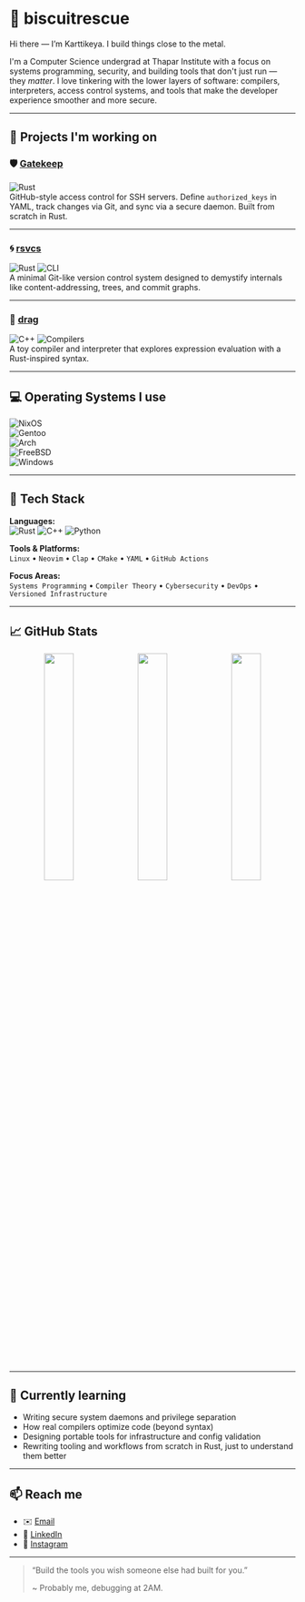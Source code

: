 # 🧠 biscuitrescue

Hi there — I’m Karttikeya. I build things close to the metal.

I'm a Computer Science undergrad at Thapar Institute with a focus on systems programming, security, and building tools that don't just run — they *matter*. I love tinkering with the lower layers of software: compilers, interpreters, access control systems, and tools that make the developer experience smoother and more secure.

---

## 🔭 Projects I'm working on

### 🛡️ [Gatekeep](https://github.com/biscuitrescue/gatekeep)  
![Rust](https://img.shields.io/badge/-Rust-black?logo=rust&logoColor=white)  
GitHub-style access control for SSH servers. Define `authorized_keys` in YAML, track changes via Git, and sync via a secure daemon. Built from scratch in Rust.

---

### 🌀 [rsvcs](https://github.com/biscuitrescue/rsvcs)  
![Rust](https://img.shields.io/badge/-Rust-black?logo=rust&logoColor=white) ![CLI](https://img.shields.io/badge/-CLI-informational?color=grey)  
A minimal Git-like version control system designed to demystify internals like content-addressing, trees, and commit graphs.

---

### 🧮 [drag](https://github.com/biscuitrescue/drag)  
![C++](https://img.shields.io/badge/-C++-blue?logo=c%2B%2B&logoColor=white) ![Compilers](https://img.shields.io/badge/-Compiler-lightgrey)  
A toy compiler and interpreter that explores expression evaluation with a Rust-inspired syntax.

---

## 💻 Operating Systems I use

![NixOS](https://img.shields.io/badge/-NixOS-5277C3?logo=nixos&logoColor=white)  
![Gentoo](https://img.shields.io/badge/-Gentoo-54487A?logo=gentoo&logoColor=white)  
![Arch](https://img.shields.io/badge/-Arch_Linux-1793D1?logo=arch-linux&logoColor=white)  
![FreeBSD](https://img.shields.io/badge/-FreeBSD-AB2B28?logo=freebsd&logoColor=white)  
![Windows](https://img.shields.io/badge/-Windows-0078D6?logo=windows&logoColor=white)

---

## 🧰 Tech Stack

**Languages:**  
![Rust](https://img.shields.io/badge/-Rust-black?logo=rust&logoColor=white) ![C++](https://img.shields.io/badge/-C++-blue?logo=c%2B%2B&logoColor=white) ![Python](https://img.shields.io/badge/-Python-yellow?logo=python&logoColor=white)  

**Tools & Platforms:**  
`Linux` • `Neovim` • `Clap` • `CMake` • `YAML` • `GitHub Actions`

**Focus Areas:**  
`Systems Programming` • `Compiler Theory` • `Cybersecurity` • `DevOps` • `Versioned Infrastructure`

---

## 📈 GitHub Stats

<p align="center">
  <img src="https://github-readme-stats.vercel.app/api?username=biscuitrescue&show_icons=true&theme=catppuccin_mocha&hide_border=true" width="32%" />
  <img src="https://github-readme-streak-stats.herokuapp.com/?user=biscuitrescue&theme=catppuccin_mocha&hide_border=true" width="32%" />
  <img src="https://github-readme-stats.vercel.app/api/top-langs/?username=biscuitrescue&layout=compact&theme=catppuccin_mocha&hide_border=true&exclude_repo=dotfiles,wallpapers,fonts" width="32%" />
</p>

---

## 🧠 Currently learning

- Writing secure system daemons and privilege separation  
- How real compilers optimize code (beyond syntax)  
- Designing portable tools for infrastructure and config validation  
- Rewriting tooling and workflows from scratch in Rust, just to understand them better  

---

## 📫 Reach me

- ✉️ [Email](mailto:karttikeyasinha11@gmail.com)
- 📝 [LinkedIn](https://www.linkedin.com/in/karttikeya-sinha-247021358)
- 📸 [Instagram](https://www.instagram.com/aero_zeppelin._)

---

> “Build the tools you wish someone else had built for you.”  
>
>   ~ Probably me, debugging at 2AM.
